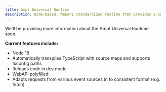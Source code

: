 ```yaml
---
title: Ampt Universal Runtime
description: Node-based, WebAPI standardized runtime that provides a consistent execution environment across serverless, containers, and edge-based technologies.
---
```


We'll be providing more information about the Ampt Universal Runtime soon.

**Current features include:**

- Node 18
- Automatically transpiles TypeScript with source maps and supports tsconfig paths
- Reloads code in dev mode
- WebAPI polyfilled
- Adapts requests from various event sources in to consistent format (e.g. fetch)
